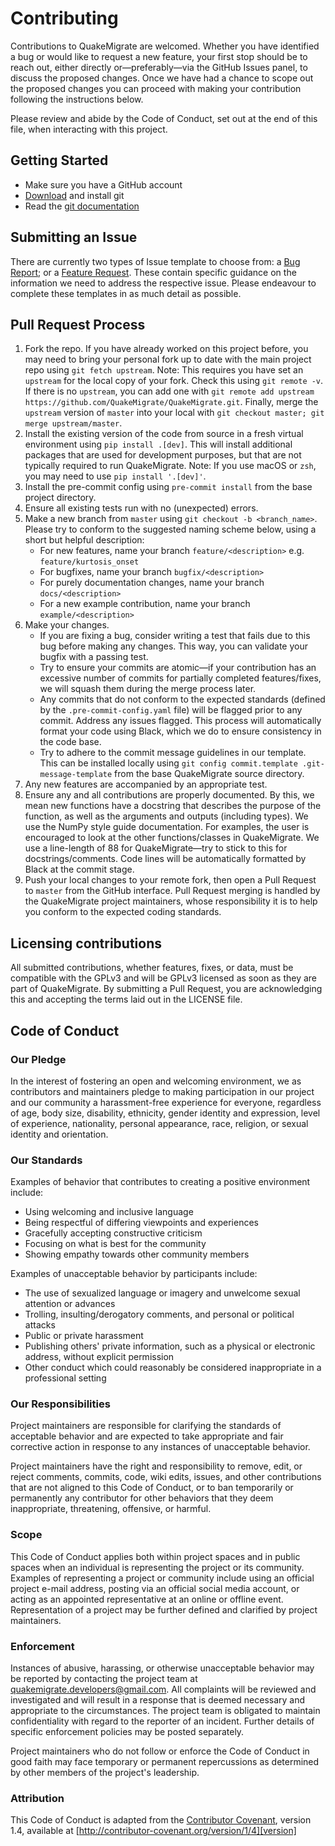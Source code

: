 # Contributing

Contributions to QuakeMigrate are welcomed. Whether you have identified a bug or would like to request a new feature, your first stop should be to reach out, either directly or—preferably—via the GitHub Issues panel, to discuss the proposed changes. Once we have had a chance to scope out the proposed changes you can proceed with making your contribution following the instructions below.

Please review and abide by the Code of Conduct, set out at the end of this file, when interacting with this project.

## Getting Started

 * Make sure you have a GitHub account
 * [Download](https://git-scm.com/downloads) and install git
 * Read the [git documentation](https://git-scm.com/book/en/Git-Basics)

## Submitting an Issue
There are currently two types of Issue template to choose from: a [Bug Report](https://github.com/QuakeMigrate/QuakeMigrate/blob/master/.github/ISSUE_TEMPLATE/bug_report.md); or a [Feature Request](https://github.com/QuakeMigrate/QuakeMigrate/blob/master/.github/ISSUE_TEMPLATE/feature_request.md). These contain specific guidance on the information we need to address the respective issue. Please endeavour to complete these templates in as much detail as possible.

## Pull Request Process

1. Fork the repo. If you have already worked on this project before, you may need to bring your personal fork up to date with the main project repo using `git fetch upstream`. Note: This requires you have set an `upstream` for the local copy of your fork. Check this using `git remote -v`. If there is no `upstream`, you can add one with `git remote add upstream https://github.com/QuakeMigrate/QuakeMigrate.git`. Finally, merge the `upstream` version of `master` into your local with `git checkout master; git merge upstream/master`.
2. Install the existing version of the code from source in a fresh virtual environment using `pip install .[dev]`. This will install additional packages that are used for development purposes, but that are not typically required to run QuakeMigrate. Note: If you use macOS or `zsh`, you may need to use `pip install '.[dev]'`.
3. Install the pre-commit config using `pre-commit install` from the base project directory.
4. Ensure all existing tests run with no (unexpected) errors.
5. Make a new branch from `master` using `git checkout -b <branch_name>`. Please try to conform to the suggested naming scheme below, using a short but helpful description:
    - For new features, name your branch `feature/<description>` e.g. `feature/kurtosis_onset`
    - For bugfixes, name your branch `bugfix/<description>`
    - For purely documentation changes, name your branch `docs/<description>`
    - For a new example contribution, name your branch `example/<description>`
6. Make your changes.
    - If you are fixing a bug, consider writing a test that fails due to this bug before making any changes. This way, you can validate your bugfix with a passing test.
    - Try to ensure your commits are atomic—if your contribution has an excessive number of commits for partially completed features/fixes, we will squash them during the merge process later.
    - Any commits that do not conform to the expected standards (defined by the `.pre-commit-config.yaml` file) will be flagged prior to any commit. Address any issues flagged. This process will automatically format your code using Black, which we do to ensure consistency in the code base.
    - Try to adhere to the commit message guidelines in our template. This can be installed locally using `git config commit.template .git-message-template` from the base QuakeMigrate source directory.
7. Any new features are accompanied by an appropriate test.
8. Ensure any and all contributions are properly documented. By this, we mean new functions have a docstring that describes the purpose of the function, as well as the arguments and outputs (including types). We use the NumPy style guide documentation. For examples, the user is encouraged to look at the other functions/classes in QuakeMigrate. We use a line-length of 88 for QuakeMigrate—try to stick to this for docstrings/comments. Code lines will be automatically formatted by Black at the commit stage.
9. Push your local changes to your remote fork, then open a Pull Request to `master` from the GitHub interface. Pull Request merging is handled by the QuakeMigrate project maintainers, whose responsibility it is to help you conform to the expected coding standards.

## Licensing contributions
All submitted contributions, whether features, fixes, or data, must be compatible with the GPLv3 and will be GPLv3 licensed as soon as they are part of QuakeMigrate. By submitting a Pull Request, you are acknowledging this and accepting the terms laid out in the LICENSE file.

## Code of Conduct

### Our Pledge

In the interest of fostering an open and welcoming environment, we as
contributors and maintainers pledge to making participation in our project and
our community a harassment-free experience for everyone, regardless of age, body
size, disability, ethnicity, gender identity and expression, level of experience,
nationality, personal appearance, race, religion, or sexual identity and
orientation.

### Our Standards

Examples of behavior that contributes to creating a positive environment
include:

* Using welcoming and inclusive language
* Being respectful of differing viewpoints and experiences
* Gracefully accepting constructive criticism
* Focusing on what is best for the community
* Showing empathy towards other community members

Examples of unacceptable behavior by participants include:

* The use of sexualized language or imagery and unwelcome sexual attention or
advances
* Trolling, insulting/derogatory comments, and personal or political attacks
* Public or private harassment
* Publishing others' private information, such as a physical or electronic
  address, without explicit permission
* Other conduct which could reasonably be considered inappropriate in a
  professional setting

### Our Responsibilities

Project maintainers are responsible for clarifying the standards of acceptable
behavior and are expected to take appropriate and fair corrective action in
response to any instances of unacceptable behavior.

Project maintainers have the right and responsibility to remove, edit, or
reject comments, commits, code, wiki edits, issues, and other contributions
that are not aligned to this Code of Conduct, or to ban temporarily or
permanently any contributor for other behaviors that they deem inappropriate,
threatening, offensive, or harmful.

### Scope

This Code of Conduct applies both within project spaces and in public spaces
when an individual is representing the project or its community. Examples of
representing a project or community include using an official project e-mail
address, posting via an official social media account, or acting as an appointed
representative at an online or offline event. Representation of a project may be
further defined and clarified by project maintainers.

### Enforcement

Instances of abusive, harassing, or otherwise unacceptable behavior may be
reported by contacting the project team at quakemigrate.developers@gmail.com. All
complaints will be reviewed and investigated and will result in a response that
is deemed necessary and appropriate to the circumstances. The project team is
obligated to maintain confidentiality with regard to the reporter of an incident.
Further details of specific enforcement policies may be posted separately.

Project maintainers who do not follow or enforce the Code of Conduct in good
faith may face temporary or permanent repercussions as determined by other
members of the project's leadership.

### Attribution

This Code of Conduct is adapted from the [Contributor Covenant][homepage], version 1.4,
available at [http://contributor-covenant.org/version/1/4][version]

[homepage]: http://contributor-covenant.org
[version]: http://contributor-covenant.org/version/1/4/
